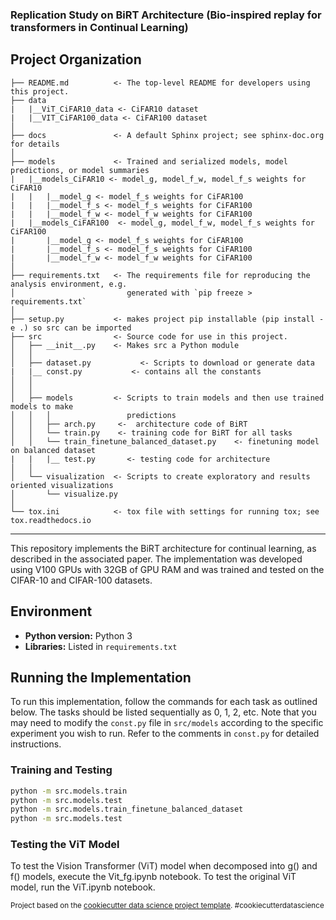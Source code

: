 ### Replication Study on BiRT Architecture (Bio-inspired replay for transformers in Continual Learning)

Project Organization
------------
    ├── README.md          <- The top-level README for developers using this project.
    ├── data
    |   |__ViT_CiFAR10_data <- CiFAR10 dataset
    |   |__VIT_CiFAR100_data <- CiFAR100 dataset
    │
    ├── docs               <- A default Sphinx project; see sphinx-doc.org for details
    │
    ├── models             <- Trained and serialized models, model predictions, or model summaries
    |   |__models_CiFAR10 <- model_g, model_f_w, model_f_s weights for CiFAR10
    |   |   |__model_g <- model_f_s weights for CiFAR100
    |   |   |__model_f_s <- model_f_s weights for CiFAR100
    |   |   |__model_f_w <- model_f_w weights for CiFAR100 
    |   |__models_CiFAR100  <- model_g, model_f_w, model_f_s weights for CiFAR100
    |       |__model_g <- model_f_s weights for CiFAR100
    |       |__model_f_s <- model_f_s weights for CiFAR100
    |       |__model_f_w <- model_f_w weights for CiFAR100 
    │
    ├── requirements.txt   <- The requirements file for reproducing the analysis environment, e.g.
    │                         generated with `pip freeze > requirements.txt`
    │
    ├── setup.py           <- makes project pip installable (pip install -e .) so src can be imported
    ├── src                <- Source code for use in this project.
    │   ├── __init__.py    <- Makes src a Python module
    │   │
    │   ├── dataset.py           <- Scripts to download or generate data
    |   |__ const.py           <- contains all the constants
    │   │
    │   │
    │   ├── models         <- Scripts to train models and then use trained models to make
    │   │   │                 predictions
    │   │   ├── arch.py     <-  architecture code of BiRT
    │   │   └── train.py    <- training code for BiRT for all tasks
    │   │   └── train_finetune_balanced_dataset.py    <- finetuning model on balanced dataset
    |   |   |__ test.py       <- testing code for architecture
    │   │
    │   └── visualization  <- Scripts to create exploratory and results oriented visualizations
    │       └── visualize.py
    │
    └── tox.ini            <- tox file with settings for running tox; see tox.readthedocs.io


--------

This repository implements the BiRT architecture for continual learning, as described in the associated paper. The implementation was developed using V100 GPUs with 32GB of GPU RAM and was trained and tested on the CIFAR-10 and CIFAR-100 datasets.

## Environment

- **Python version:** Python 3
- **Libraries:** Listed in `requirements.txt`

## Running the Implementation

To run this implementation, follow the commands for each task as outlined below. The tasks should be listed sequentially as 0, 1, 2, etc.
Note that you may need to modify the `const.py` file in `src/models` according to the specific experiment you wish to run. Refer to the comments in `const.py` for detailed instructions.

### Training and Testing

```bash
python -m src.models.train
python -m src.models.test
python -m src.models.train_finetune_balanced_dataset
python -m src.models.test
```
### Testing the ViT Model

To test the Vision Transformer (ViT) model when decomposed into g() and f() models, execute the Vit_fg.ipynb notebook. To test the original ViT model, run the ViT.ipynb notebook.

<p><small>Project based on the <a target="_blank" href="https://drivendata.github.io/cookiecutter-data-science/">cookiecutter data science project template</a>. #cookiecutterdatascience</small></p>
